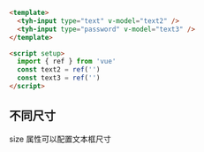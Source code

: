 ```html
<template>
  <tyh-input type="text" v-model="text2" />
  <tyh-input type="password" v-model="text3" />
</template>

<script setup>
  import { ref } from 'vue'
  const text2 = ref('')
  const text3 = ref('')
</script>
```

## 不同尺寸

size 属性可以配置文本框尺寸

